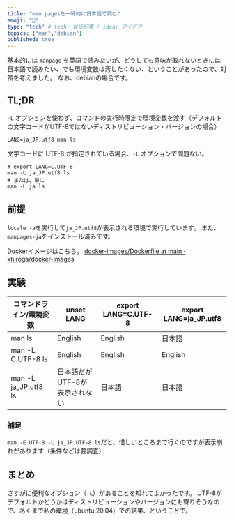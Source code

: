 ```yaml
---
title: "man pagesを一時的に日本語で読む"
emoji: "🔖"
type: "tech" # tech: 技術記事 / idea: アイデア
topics: ["man","debian"]
published: true
---
```


基本的には `manpage` を英語で読みたいが、どうしても意味が取れないときには日本語で読みたい、でも環境変数は汚したくない、ということがあったので、対策を考えました。
なお、debianの場合です。

## TL;DR

`-L` オプションを使わず、コマンドの実行時限定で環境変数を渡す（デフォルトの文字コードがUTF-8ではないディストリビューション・バージョンの場合）

```shell
LANG=ja_JP.utf8 man ls
```

文字コードに UTF-8 が指定されている場合、`-L` オプションで問題ない。

```shell
# export LANG=C.UTF-8
man -L ja_JP.utf8 ls
# または、単に
man -L ja ls
```

## 前提

`locale -a`を実行して`ja_JP.utf8`が表示される環境で実行しています。
また、`manpages-ja`をインストール済みです。

Dockerイメージはこちら。
[docker\-images/Dockerfile at main · xhiroga/docker\-images](https://github.com/xhiroga/docker-images/blob/main/manpages-ja/Dockerfile)


## 実験

| コマンドライン/環境変数 | unset LANG | export LANG=C.UTF-8 | export LANG=ja_JP.utf8 |
| --- | --- | --- | --- |
| man ls | English | English | 日本語 |
| man -L C.UTF-8 ls | English | English | English |
| man -L ja_JP.utf8 ls | 日本語だがUTF-8が表示されない | 日本語 | 日本語 |

### 補足

`man -E UTF-8 -L ja_JP.UTF-8 ls`だと、惜しいところまで行くのですが表示崩れがあります（条件などは要調査）

## まとめ

さすがに便利なオプション（`-L`）があることを知れてよかったです。
UTF-8がデフォルトかどうかはディストリビューションやバージョンにも寄りそうなので、あくまで私の環境（ubuntu:20.04）での結果、ということで。
